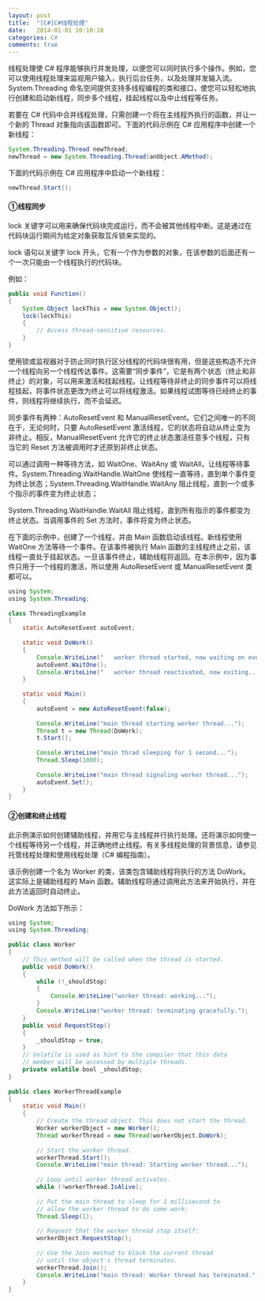 ```yaml
---
layout: post
title:  "[C#]C#线程处理"
date:   2014-01-01 10:10:10
categories: C#
comments: true
---
```


线程处理使 C# 程序能够执行并发处理，以便您可以同时执行多个操作。例如，您可以使用线程处理来监视用户输入，执行后台任务，以及处理并发输入流。System.Threading 命名空间提供支持多线程编程的类和接口，使您可以轻松地执行创建和启动新线程，同步多个线程，挂起线程以及中止线程等任务。

若要在 C# 代码中合并线程处理，只需创建一个将在主线程外执行的函数，并让一个新的 Thread 对象指向该函数即可。下面的代码示例在 C# 应用程序中创建一个新线程：

```java
System.Threading.Thread newThread;  
newThread = new System.Threading.Thread(anObject.AMethod);  

```

下面的代码示例在 C# 应用程序中启动一个新线程：
```java
newThread.Start();  
```

#### ①线程同步
lock 关键字可以用来确保代码块完成运行，而不会被其他线程中断。这是通过在代码块运行期间为给定对象获取互斥锁来实现的。

lock 语句以关键字 lock 开头，它有一个作为参数的对象，在该参数的后面还有一个一次只能由一个线程执行的代码块。

例如：
```java
public void Function()  
{  
    System.Object lockThis = new System.Object();  
    lock(lockThis)  
    {  
        // Access thread-sensitive resources.  
    }  
}  
```

使用锁或监视器对于防止同时执行区分线程的代码块很有用，但是这些构造不允许一个线程向另一个线程传达事件。这需要“同步事件”，它是有两个状态（终止和非终止）的对象，可以用来激活和挂起线程。让线程等待非终止的同步事件可以将线程挂起，将事件状态更改为终止可以将线程激活。如果线程试图等待已经终止的事件，则线程将继续执行，而不会延迟。

同步事件有两种：AutoResetEvent 和 ManualResetEvent。它们之间唯一的不同在于，无论何时，只要 AutoResetEvent 激活线程，它的状态将自动从终止变为非终止。相反，ManualResetEvent 允许它的终止状态激活任意多个线程，只有当它的 Reset 方法被调用时才还原到非终止状态。

可以通过调用一种等待方法，如 WaitOne、WaitAny 或 WaitAll，让线程等待事件。System.Threading.WaitHandle.WaitOne 使线程一直等待，直到单个事件变为终止状态；System.Threading.WaitHandle.WaitAny 阻止线程，直到一个或多个指示的事件变为终止状态；

System.Threading.WaitHandle.WaitAll 阻止线程，直到所有指示的事件都变为终止状态。当调用事件的 Set 方法时，事件将变为终止状态。

在下面的示例中，创建了一个线程，并由 Main 函数启动该线程。新线程使用 WaitOne 方法等待一个事件。在该事件被执行 Main 函数的主线程终止之前，该线程一直处于挂起状态。一旦该事件终止，辅助线程将返回。在本示例中，因为事件只用于一个线程的激活，所以使用 AutoResetEvent 或 ManualResetEvent 类都可以。
```java
using System;  
using System.Threading;  
  
class ThreadingExample  
{  
    static AutoResetEvent autoEvent;  
  
    static void DoWork()  
    {  
        Console.WriteLine("   worker thread started, now waiting on event...");  
        autoEvent.WaitOne();  
        Console.WriteLine("   worker thread reactivated, now exiting...");  
    }  
  
    static void Main()  
    {  
        autoEvent = new AutoResetEvent(false);  
  
        Console.WriteLine("main thread starting worker thread...");  
        Thread t = new Thread(DoWork);  
        t.Start();  
  
        Console.WriteLine("main thrad sleeping for 1 second...");  
        Thread.Sleep(1000);  
  
        Console.WriteLine("main thread signaling worker thread...");  
        autoEvent.Set();  
    }  
}  
```

#### ②创建和终止线程
此示例演示如何创建辅助线程，并用它与主线程并行执行处理。还将演示如何使一个线程等待另一个线程，并正确地终止线程。有关多线程处理的背景信息，请参见托管线程处理和使用线程处理（C# 编程指南）。

该示例创建一个名为 Worker 的类，该类包含辅助线程将执行的方法 DoWork。这实际上是辅助线程的 Main 函数。辅助线程将通过调用此方法来开始执行，并在此方法返回时自动终止。

DoWork 方法如下所示：
```java
using System;  
using System.Threading;  
  
public class Worker  
{  
    // This method will be called when the thread is started.  
    public void DoWork()  
    {  
        while (!_shouldStop)  
        {  
            Console.WriteLine("worker thread: working...");  
        }  
        Console.WriteLine("worker thread: terminating gracefully.");  
    }  
    public void RequestStop()  
    {  
        _shouldStop = true;  
    }  
    // Volatile is used as hint to the compiler that this data  
    // member will be accessed by multiple threads.  
    private volatile bool _shouldStop;  
}  
  
public class WorkerThreadExample  
{  
    static void Main()  
    {  
        // Create the thread object. This does not start the thread.  
        Worker workerObject = new Worker();  
        Thread workerThread = new Thread(workerObject.DoWork);  
  
        // Start the worker thread.  
        workerThread.Start();  
        Console.WriteLine("main thread: Starting worker thread...");  
  
        // Loop until worker thread activates.  
        while (!workerThread.IsAlive);  
  
        // Put the main thread to sleep for 1 millisecond to  
        // allow the worker thread to do some work:  
        Thread.Sleep(1);  
  
        // Request that the worker thread stop itself:  
        workerObject.RequestStop();  
  
        // Use the Join method to block the current thread   
        // until the object's thread terminates.  
        workerThread.Join();  
        Console.WriteLine("main thread: Worker thread has terminated.");  
    }  
}  
```
